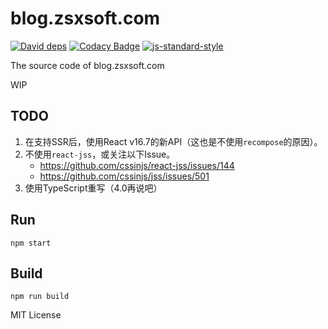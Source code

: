 blog.zsxsoft.com
=================================================
[![David deps](https://david-dm.org/zsxsoft/blog.zsxsoft.com.svg)](https://david-dm.org/zsxsoft/blog.zsxsoft.com)
[![Codacy Badge](https://api.codacy.com/project/badge/grade/abcf2f6174b740178a57bfa3ef082cf9)](https://www.codacy.com/app/zsxsoft/blog-zsxsoft-com)
[![js-standard-style](https://img.shields.io/badge/code%20style-standard-brightgreen.svg)](http://standardjs.com)

The source code of blog.zsxsoft.com

WIP

## TODO

1. 在支持SSR后，使用React v16.7的新API（这也是不使用``recompose``的原因）。
2. 不使用``react-jss``，或关注以下Issue。
    - https://github.com/cssinjs/react-jss/issues/144
    - https://github.com/cssinjs/jss/issues/501
3. 使用TypeScript重写（4.0再说吧）

## Run
``npm start``

## Build
``npm run build``

MIT License
